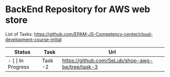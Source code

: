 # BackEnd Repository for AWS web store

List of Tasks: https://github.com/EPAM-JS-Competency-center/cloud-development-course-initial

Status | Task | Url
-----|-----|--------
- [ ] In Progress| Task -2 | https://github.com/SeLub/shop-aws-be/tree/task-3
